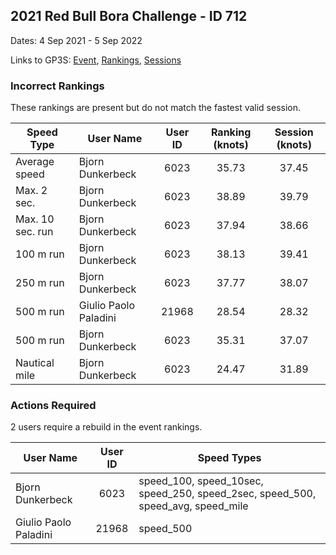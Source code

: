 ## 2021 Red Bull Bora Challenge - ID 712

Dates: 4 Sep 2021 - 5 Sep 2022

Links to GP3S: [Event](https://www.gps-speedsurfing.com/default.aspx?mnu=event&val=712), [Rankings](https://www.gps-speedsurfing.com/default.aspx?mnu=eventranking&val=712), [Sessions](https://www.gps-speedsurfing.com/default.aspx?mnu=eventsessions&val=712)

### Incorrect Rankings

These rankings are present but do not match the fastest valid session.

| Speed Type | User Name | User ID | Ranking (knots) | Session (knots) |
| ---------- | --------- | :-----: | :-------------: | :-------------: |
| Average speed | Bjorn Dunkerbeck | 6023 | 35.73 | 37.45 |
| Max. 2 sec. | Bjorn Dunkerbeck | 6023 | 38.89 | 39.79 |
| Max. 10 sec. run | Bjorn Dunkerbeck | 6023 | 37.94 | 38.66 |
| 100 m run | Bjorn Dunkerbeck | 6023 | 38.13 | 39.41 |
| 250 m run | Bjorn Dunkerbeck | 6023 | 37.77 | 38.07 |
| 500 m run | Giulio Paolo Paladini | 21968 | 28.54 | 28.32 |
| 500 m run | Bjorn Dunkerbeck | 6023 | 35.31 | 37.07 |
| Nautical mile | Bjorn Dunkerbeck | 6023 | 24.47 | 31.89 |

### Actions Required

2 users require a rebuild in the event rankings.

| User Name | User ID | Speed Types |
| --------- | :-----: | ----------- |
| Bjorn Dunkerbeck | 6023 | speed_100, speed_10sec, speed_250, speed_2sec, speed_500, speed_avg, speed_mile |
| Giulio Paolo Paladini | 21968 | speed_500 |
